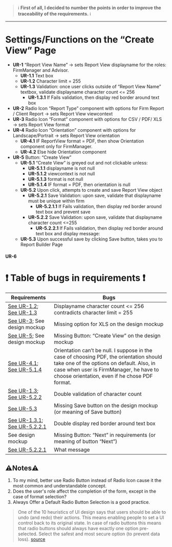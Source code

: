 >:information_source: **First of all, I decided to number the points in order to improve the traceability of the requirements.** :information_source:
---
# Settings/Functions on the “Create View” Page #
- **UR-1** “Report View Name” → sets Report View displayname for the roles: FirmManager and Advisor.
  - **UR-1.1** Text box
  - <a id="ur12">**UR-1.2**</a> Character limit = 255
  - <a id="ur13">**UR-1.3**</a> Validation: once user clicks outside of “Report View Name” textbox, validate displayname character count <= 256
    - <a id="ur131">**UR-1.3.1**</a> If Fails validation, then display red border around text box
- **UR-2** Radio Icon “Report Type” component with options for Firm Report / Client Report → sets Report View viewcontext
- <a id="ur3">**UR-3**</a> Radio Icon “Format” component with options for CSV / PDF/ XLS → sets Report View format
- **UR-4** Radio Icon “Orientation” component with options for Landscape/Portrait → sets Report View orientation
  - <a id="ur41">**UR-4.1**</a> IF ReportView format = PDF, then show Orientation component only for FirmManager.
  - **UR-4.2** Else hide Orientation component
- <a id="ur5">**UR-5**</a> Button: “Create View”
  - **UR-5.1** “Create View” is greyed out and not clickable unless:
    - **UR-5.1.1** displayname is not null
    - **UR-5.1.2** viewcontext is not null
    - **UR-5.1.3** format is not null
    - <a id="ur514">**UR-5.1.4**</a> IF format = PDF, then orientation is null
  - **UR-5.2** Upon click, attempts to create and save Report View object
    - **UR-5.2.1** Save Validation: upon save, validate that displayname must be unique within firm
      - **UR-5.2.1.1** If Fails validation, then display red border around text box and prevent save
    - <a id="ur522">**UR-5.2.2**</a> Save Validation: upon save, validate that displayname character count <=255
      - <a id="ur5221">**UR-5.2.2.1**</a> If Fails validation, then display red border around text box and display message:
  - <a id="ur53">**UR-5.3**</a> Upon successful save by clicking Save button, takes you to Report Builder Page

#### UR-6 ####

# :heavy_exclamation_mark:	 Table of bugs in requirements :heavy_exclamation_mark:	 #
| Requirements |  Bugs  |
|--------------|--------|
|[See UR-1.2](#ur12); [See UR-1.3](#ur13)| Displayname character count <= 256 contradicts сharacter limit = 255|
|[See UR-3](#ur3); See design mockup|Missing option for XLS on the design mockup|
|[See UR-5](#ur5); See design mockup|Missing Button: “Create View” on the design mockup |
|[See UR-4.1](#ur41); [See UR-5.1.4](#ur514)| Orientation can’t be null. I suppose in the case of choosing PDF, the orientation should take one of the options on default. Also, in case when user is FirmManager, he have to choose orientation, even if he chose PDF format.|
|[See UR-1.3](#ur13); [See UR-5.2.2](#ur522)|Double validation of character count|
|[See UR-5.3](#ur53)|Missing Save button on the design mockup (or meaning of Save button)|
|[See UR-1.3.1](#ur131); [See UR-5.2.2.1](#ur5221)|Double display red border around text box|
|See design mockup|Missing Button: “Next” in requirements (or meaning of button “Next”)|
|[See UR-5.2.2.1](#ur5221)|What message|

## :warning:Notes:warning:	 ##
1.	To my mind, better use Radio Button instead of Radio Icon cause it the most common and understandable concept.
2.	Does the user's role affect the completion of the form, except in the case of format selection?
3.	Always Offer a Default Radio Button Selection is a good practice. 
>One of the 10 heuristics of UI design says that users should be able to undo (and redo) their actions. This means enabling people to set a UI control back to its original state. In case of radio buttons this means that radio buttons should always have exactly one option pre-selected. Select the safest and most secure option (to prevent data loss). [source](https://uxplanet.org/radio-buttons-ux-design-588e5c0a50dc)




